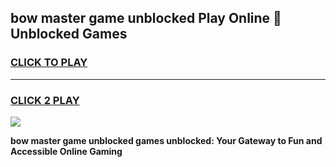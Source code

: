 
## bow master game unblocked Play Online 👋 Unblocked Games
<h3>
<a href="https://premium.freeplayer.one?title=bow_master_game_unblocked&ref=19F">CLICK TO PLAY</a></h3>
<hr>

<h3>
<a href="https://premium.freeplayer.one?title=bow_master_game_unblocked&ref=19F">CLICK 2 PLAY</a>
  
</h3>

<a href="https://premium.freeplayer.one?title=bow_master_game_unblocked&ref=19F"><img src="https://clearcache.store/games.png"></a>


**bow master game unblocked games unblocked: Your Gateway to Fun and Accessible Online Gaming**
